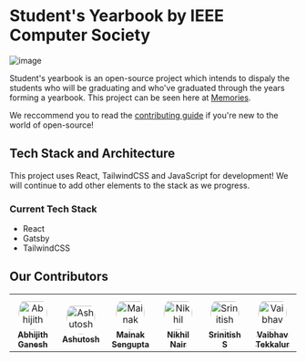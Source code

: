 # Student's Yearbook by IEEE Computer Society

![image](https://user-images.githubusercontent.com/67182544/185732369-a16904c9-7162-4b72-8c84-962fe9a6c50f.png)

Student's yearbook is an open-source project which intends to dispaly the students who will be graduating and who've graduated through the years forming a yearbook. This project can be seen here at [Memories](https://memories.ieeecsvitc.com).

We reccommend you to read the [contributing guide](./CONTRIBUTING.md) if you're new to the world of open-source!

## Tech Stack and Architecture

This project uses React, TailwindCSS and JavaScript for development! We will continue to add other elements to the stack as we progress.

### Current Tech Stack

- React
- Gatsby
- TailwindCSS

## Our Contributors

<table>
<tr>
    <td align="center" style="word-wrap: break-word; width: 75.0; height: 75.0">
        <a href=https://github.com/AbhijithGanesh>
            <img src=https://avatars.githubusercontent.com/u/67182544?v=4 width="50;"  style="border-radius:50%;align-items:center;justify-content:center;overflow:hidden;padding-top:10px" alt=Abhijith Ganesh/>
            <br />
            <sub style="font-size:14px"><b>Abhijith Ganesh</b></sub>
        </a>
    </td>
    <td align="center" style="word-wrap: break-word; width: 75.0; height: 75.0">
        <a href=https://github.com/coldn00dles>
            <img src=https://avatars.githubusercontent.com/u/93096256?v=4 width="50;"  style="border-radius:50%;align-items:center;justify-content:center;overflow:hidden;padding-top:10px" alt=Ashutosh />
            <br />
            <sub style="font-size:14px"><b>Ashutosh </b></sub>
        </a>
    </td>
    <td align="center" style="word-wrap: break-word; width: 75.0; height: 75.0">
        <a href=https://github.com/cool-pants>
            <img src=https://avatars.githubusercontent.com/u/60956127?v=4 width="50;"  style="border-radius:50%;align-items:center;justify-content:center;overflow:hidden;padding-top:10px" alt=Mainak Sengupta/>
            <br />
            <sub style="font-size:14px"><b>Mainak Sengupta</b></sub>
        </a>
    </td>
    <td align="center" style="word-wrap: break-word; width: 75.0; height: 75.0">
        <a href=https://github.com/icebelly29>
            <img src=https://avatars.githubusercontent.com/u/68722494?v=4 width="50;"  style="border-radius:50%;align-items:center;justify-content:center;overflow:hidden;padding-top:10px" alt=Nikhil Nair/>
            <br />
            <sub style="font-size:14px"><b>Nikhil Nair</b></sub>
        </a>
    </td>
    <td align="center" style="word-wrap: break-word; width: 75.0; height: 75.0">
        <a href=https://github.com/Deceptrax123>
            <img src=https://avatars.githubusercontent.com/u/87447180?v=4 width="50;"  style="border-radius:50%;align-items:center;justify-content:center;overflow:hidden;padding-top:10px" alt=Srinitish S/>
            <br />
            <sub style="font-size:14px"><b>Srinitish S</b></sub>
        </a>
    </td>
    <td align="center" style="word-wrap: break-word; width: 75.0; height: 75.0">
        <a href=https://github.com/vaibhavTekk>
            <img src=https://avatars.githubusercontent.com/u/59783171?v=4 width="50;"  style="border-radius:50%;align-items:center;justify-content:center;overflow:hidden;padding-top:10px" alt=Vaibhav Tekkalur/>
            <br />
            <sub style="font-size:14px"><b>Vaibhav Tekkalur</b></sub>
        </a>
    </td>
</tr>
</table>

